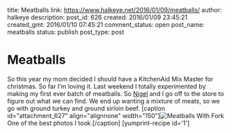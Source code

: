title: Meatballs
link: https://www.halkeye.net/2016/01/09/meatballs/
author: halkeye
description: 
post_id: 626
created: 2016/01/09 23:45:21
created_gmt: 2016/01/10 07:45:21
comment_status: open
post_name: meatballs
status: publish
post_type: post

# Meatballs

So this year my mom decided I should have a KitchenAid Mix Master for christmas. So far I'm loving it. Last weekend I totally experimented by making my first ever batch of meatballs. So [Nigel](https://www.forgreatjustice.ca/) and I go off to the store to figure out what we can find. We end up wanting a mixture of meats, so we go with ground turkey and ground sirloin beef. [caption id="attachment_627" align="alignnone" width="150"]![Meatballs With Fork](https://www.halkeye.net/files/2016/01/IMG_20160104_201752-150x150.jpg) One of the best photos I took.[/caption] [yumprint-recipe id='1']